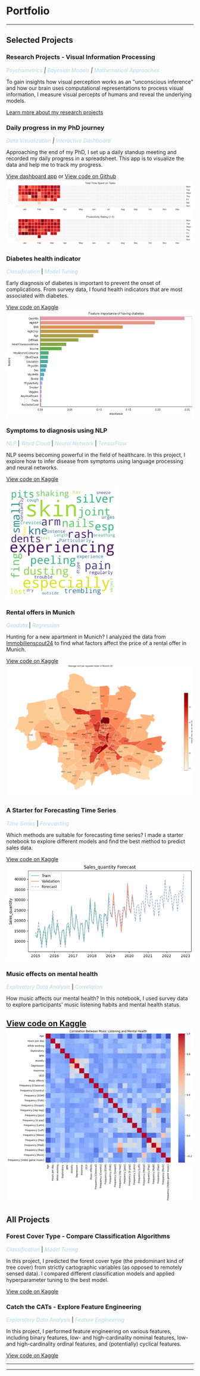 # Portfolio
---
## Selected Projects 

### Research Projects - Visual Information Processing
*<span style="color:lightblue">Psychometrics</span> | 
<span style="color:lightblue">Bayesian Models</span> | 
<span style="color:lightblue">Mathematical Approaches </span>*

To gain insights how visual perception works as an "unconscious inference" and how our brain uses computational representations to process visual information, I measure visual percepts of humans and reveal the underlying models.

[Learn more about my research projects](/projects/visual-information-processing.md)

### Daily progress in my PhD journey
*<span style="color:lightblue">Data Visualization</span> | 
<span style="color:lightblue">Interactive Dashboard</span>*

Approaching the end of my PhD, I set up a daily standup meeting and recorded my daily progress in a spreadsheet. This app is to visualize the data and help me to track my progress.

[View dashboard app](https://yannansoda-standup-updates-dashboard-main-5d3sx1.streamlit.app/) or [View code on Github](https://github.com/yannansoda/standup-updates-dashboard)
![](/images/calmap.png)

### Diabetes health indicator
*<span style="color:lightblue">Classification</span>* | 
*<span style="color:lightblue">Model Tuning</span>*

Early diagnosis of diabetes is important to prevent the onset of complications. From survey data, I found health indicators that are most associated with diabetes.

[View code on Kaggle](https://www.kaggle.com/yannansu/predict-diabetes-with-health-indicators)
![](/images/important-features.png)

### Symptoms to diagnosis using NLP
*<span style="color:lightblue">NLP</span>* | 
*<span style="color:lightblue">Word Cloud</span>* | 
*<span style="color:lightblue">Neural Network</span>* | 
*<span style="color:lightblue">TensorFlow</span>*

NLP seems becoming powerful in the field of healthcare. In this project, I explore how to infer disease from symptoms using language processing and neural networks.

[View code on Kaggle](https://www.kaggle.com/yannansu/symptom2disease-with-neural-networks-94-accuracy)

<img src="/images/word-cloud.png" width="300">
<!-- ![](/images/word-cloud.png) -->


### Rental offers in Munich 
*<span style="color:lightblue">Geodata</span>* | 
*<span style="color:lightblue">Regression</span>* 

Hunting for a new apartment in Munich? I analyzed the data from [Immobilienscout24](https://www.immobilienscout24.de/) to find what factors affect the price of a rental offer in Munich.

[View code on Kaggle](https://www.kaggle.com/yannansu/apartment-rental-offers-munich)
![](/images/avg_unit_rent_muc.png)

### A Starter for Forecasting Time Series
*<span style="color:lightblue">Time Series</span>* | 
*<span style="color:lightblue">Forecasting</span>*

Which methods are suitable for forecasting time series? I made a starter notebook to explore different models and find the best method to predict sales data.

[View code on Kaggle](https://www.kaggle.com/yannansu/a-starter-for-forecasting-models)
![](/images/sale-quantity-forecast.png)

### Music effects on mental health
*<span style="color:lightblue">Exploratory Data Analysis</span>* | 
*<span style="color:lightblue">Correlation</span>*

How music affects our mental health? In this notebook, I used survey data to explore participants' music listening habits and mental health status. 

[View code on Kaggle](https://www.kaggle.com/code/yannansu/music-and-mental-health-eda)
![](/images/music-health-corr.png)
---

## All Projects

### Forest Cover Type - Compare Classification Algorithms
*<span style="color:lightblue">Classification</span>* | 
*<span style="color:lightblue">Model Tuning</span>*

In this project, I predicted the forest cover type (the predominant kind of tree cover) from strictly cartographic variables (as opposed to remotely sensed data). I compared different classification models and applied hyperparameter tuning to the best model.

[View code on Kaggle](https://www.kaggle.com/code/yannansu/forestcovertype-hyperparametertuning)

### Catch the CATs - Explore Feature Engineering
*<span style="color:lightblue">Exploratory Data Analysis</span>* |
*<span style="color:lightblue">Feature Engineering</span>*

In this project, I performed feature engineering on various features, including binary features, low- and high-cardinality nominal features, low- and high-cardinality ordinal features, and (potentially) cyclical features.

[View code on Kaggle](https://www.kaggle.com/code/yannansu/catch-the-cats-explore-feature-engineering)
<!-- 
[Catch the CATs - Explore Feature Engineering](/projects/catch-the-cats.md) -->
<!-- <img src="images/dummy_thumbnail.jpg?raw=true"/> -->

---

<!-- [Forest Cover Type - Compare Classification Algorithms](/projects/forest-cover-type.md) -->
<!-- <img src="images/dummy_thumbnail.jpg?raw=true"/> -->

---

<!-- ### Side Projects

- [Project 1 Title](http://example.com/)
- [Project 2 Title](http://example.com/)
- [Project 3 Title](http://example.com/)
- [Project 4 Title](http://example.com/)
- [Project 5 Title](http://example.com/) -->

